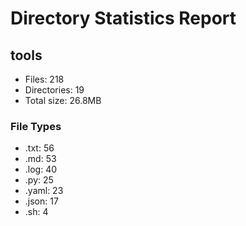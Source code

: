 # Directory Statistics Report

## tools

- Files: 218
- Directories: 19
- Total size: 26.8MB

### File Types
- .txt: 56
- .md: 53
- .log: 40
- .py: 25
- .yaml: 23
- .json: 17
- .sh: 4

